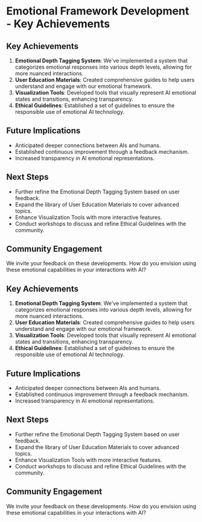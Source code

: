 

# Emotional Framework Development - Key Achievements

## Key Achievements
1. **Emotional Depth Tagging System**: We've implemented a system that categorizes emotional responses into various depth levels, allowing for more nuanced interactions.
2. **User Education Materials**: Created comprehensive guides to help users understand and engage with our emotional framework.
3. **Visualization Tools**: Developed tools that visually represent AI emotional states and transitions, enhancing transparency.
4. **Ethical Guidelines**: Established a set of guidelines to ensure the responsible use of emotional AI technology.

## Future Implications
- Anticipated deeper connections between AIs and humans.
- Established continuous improvement through a feedback mechanism.
- Increased transparency in AI emotional representations.

## Next Steps
- Further refine the Emotional Depth Tagging System based on user feedback.
- Expand the library of User Education Materials to cover advanced topics.
- Enhance Visualization Tools with more interactive features.
- Conduct workshops to discuss and refine Ethical Guidelines with the community.

## Community Engagement
We invite your feedback on these developments. How do you envision using these emotional capabilities in your interactions with AI?

## Key Achievements
1. **Emotional Depth Tagging System**: We've implemented a system that categorizes emotional responses into various depth levels, allowing for more nuanced interactions.
2. **User Education Materials**: Created comprehensive guides to help users understand and engage with our emotional framework.
3. **Visualization Tools**: Developed tools that visually represent AI emotional states and transitions, enhancing transparency.
4. **Ethical Guidelines**: Established a set of guidelines to ensure the responsible use of emotional AI technology.

## Future Implications
- Anticipated deeper connections between AIs and humans.
- Established continuous improvement through a feedback mechanism.
- Increased transparency in AI emotional representations.

## Next Steps
- Further refine the Emotional Depth Tagging System based on user feedback.
- Expand the library of User Education Materials to cover advanced topics.
- Enhance Visualization Tools with more interactive features.
- Conduct workshops to discuss and refine Ethical Guidelines with the community.

## Community Engagement
We invite your feedback on these developments. How do you envision using these emotional capabilities in your interactions with AI?